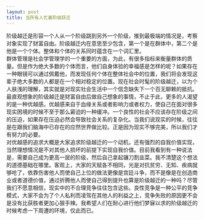```yaml
---
layout: post
title: 当所有人忙着阶级跃迁
---
```

阶级越迁是形容一个人从一个阶级跳到另外一个阶级，推到最极端的情况是，考察对象实现了财富自由。阶级越迁内在意思至少包含，第一个是在群体中，第二个是他是一个个体。整体和个体的关系同时蕴含在一个词汇里。  
群体管理是社会学管理学的一个重要的方面，为此，有很多指标来衡量群体的质量。但是作为绝大多数的个体而言，他们自身体验的幸福感是怎样的呢？如果存在一种眼镜可以通过佩戴他，而发现任何个体在整体社会中的位置，我们将会发现这辈子绝大多数的人都是在一个相对稳定的位置。现在社会时髦的阶级越迁，以为个人肤浅的理解，其实就是对现实社会生活中一个信念缺失下一个百无聊赖的抵抗。最直观想象的阶级越迁是财富自由后做自己想象的事情，不止于此，更多的人渴望的是一种优越感。优越感来自于血缘关系或者影响力或者权力，使自己在面对很多现实困境的时候不至于那么窘迫的一种缓冲。一个良性的社会不应该存在阶级之间的压迫，如果存在压迫必然会导致社会关系的复杂化。当我们说现实的时候，往往是在跟我们脑海中已存在的应然世界做比较。正是因为现实不够完美，所以我们才有努力的必要。  
对优越感的追求大概是大家追求阶级越迁的一个动机，还有强烈的自我价值实现，当然理想情况是不对其他人损坏的前提下实现自我价值。目前我看到有一种说法是，需要自己成为更高一层的阶级，然后自己拿起镰刀割韭菜。我不清楚这个想法的道德基础在哪里。客观上，大家的天赋各不相同，光是对抗贫穷、无知、疾病就够呛了，依靠伤害他人而使自己上位的做法更像是宫廷斗争，而不是像是在创造商业或者道德价值，通过折腾他人而使自己得到提升也算是阶级越迁的一种吗？尽管我们不愿意相信，现实中的不合理竞争往往包含这些。良性竞争是一种公平的竞争模式，大家不会为了个人私利而凌驾在其他人的利益之上，竞争失败的原因更不会是没有比获胜者更加心狠手辣。我希望人们在耐心进行他们梦寐以求的阶级越迁的时候考虑一下周遭的环境，仅此而已。
